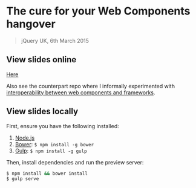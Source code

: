 # The cure for your Web Components hangover
> jQuery UK, 6th March 2015

## View slides online

[Here](http://soledadpenades.com/files/t/20150306_jquk)

Also see the counterpart repo where I informally experimented with [interoperability between web components and frameworks](https://github.com/sole/wc-interop).

## View slides locally

First, ensure you have the following installed:

1. [Node.js](http://nodejs.org)
2. [Bower](http://bower.io): `$ npm install -g bower`
3. [Gulp](http://gulpjs.com): `$ npm install -g gulp`

Then, install dependencies and run the preview server:

```bash
$ npm install && bower install
$ gulp serve
```
